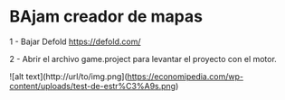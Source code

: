 # BAjam creador de mapas

1 - Bajar Defold https://defold.com/

2 - Abrir el archivo game.project para levantar el proyecto con el motor.

![alt text](http://url/to/img.png](https://economipedia.com/wp-content/uploads/test-de-estr%C3%A9s.png)

